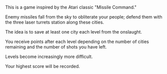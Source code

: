 This is a game inspired by the Atari classic "Missile Command."



Enemy missiles fall from the sky to obliterate your people; defend them with the three laser turrets station along these cities.

The idea is to save at least one city each level from the onslaught.

You receive points after each level depending on the number of cities remaining and the number of shots you have left.

Levels become increasingly more difficult.

Your highest score will be recorded.
